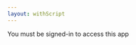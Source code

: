 ```yaml
---
layout: withScript
---
```

<div id= "form" style="display: none;">
  Phone number: <textarea id="phone"></textarea>
  Message: <textarea type="text" id="say"></textarea>
<br><br>
<button id= "btn" onclick="myFunction(document.getElementById('phone').value,document.getElementById('say').value)">Send</button>
</div>
<p id="demo">You must be signed-in to access this app</p>
<div id="my-signin2" data-width="300" data-height="200" data-longtitle="true"></div>
<script>
    function onSuccess(googleUser) {
      document.getElementById("form").style.display = "initial";
      document.getElementById("my-signin2").style.display = "none";
      document.getElementById("signout").style.display = "initial";
      var profile = googleUser.getBasicProfile();
      console.log('Logged in as: ' + profile.getName()+ " "+profile.getEmail());
    }
    function onFailure(error) {
      console.log(error);
    }
    function renderButton() {
      gapi.signin2.render('my-signin2', {
        'scope': 'profile email',
        'width': 240,
        'height': 50,
        'longtitle': true,
        'theme': 'dark',
        'onsuccess': onSuccess,
        'onfailure': onFailure
      });
    }
  </script>
<a href="#" id="signout" onclick="signOut();" style="display: none;">Sign out</a>
<script>
 function signOut() {
    var auth2 = gapi.auth2.getAuthInstance();
    auth2.signOut().then(function () {
    console.log('User signed out.');
    });
  }
</script>
<script>
function myFunction(phone,say) {
var phone= phone;
var say= say;
const headers = new Headers();
headers.append('Content-Type', 'application/json');
headers.append('Authorization', 'key=AAAAuA5SsNc:APA91bHokGLHzZS5BGPd3iVJ1fp7MxF8M2wdE3dEeTHTxY9r0sA1UgcDkRmwAvCojLYDDgSmQsPUNo1CYHHIRYKINqc31lz9ALNzhXK8bRPctK1HlwRaIBwn8uklIjLWouT3D9m6vjn1');
const body = `{
    "to": "/topics/all",
    "data": {
    "phone": "${phone}",
    "say": ${'"'+ say +'"'}
      }
}`;

const init = {
  method: 'POST',
  headers,
  body
};

fetch('https://fcm.googleapis.com/fcm/send', init)
.then((response) => {
  return response.text();
})
.then((text) => {
  // text is the response body
    document.getElementById("btn").value = "Sending...";
    document.getElementById("form").style.display = "none";
    document.getElementById("demo").innerHTML = "Sent";
    console.log(text);
})
.catch((e) => {
  // error in e.message
  document.getElementById("demo").innerHTML = "Server error. Try again";
    console.log(e.message);
});
}
</script>
